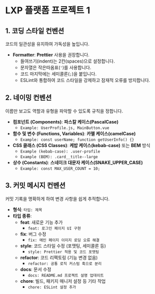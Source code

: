 # LXP 플랫폼 프로젝트 1

## **1. 코딩 스타일 컨벤션**

코드의 일관성을 유지하여 가독성을 높입니다.

- **Formatter**: **Prettier** 사용을 권장합니다.
  - 들여쓰기(indent)는 2칸(spaces)으로 설정합니다.
  - 문자열은 작은따옴표(`'`)를 사용합니다.
  - 코드 마지막에는 세미콜론(`;`)을 붙입니다.
  - ESLint와 통합하여 코드 스타일을 강제하고 잠재적 오류를 방지합니다.

## **2. 네이밍 컨벤션**

이름만 보고도 역할과 유형을 파악할 수 있도록 규칙을 정합니다.

- **컴포넌트 (Components)**: **파스칼 케이스(PascalCase)**
  - `Example: UserProfile.js, MainButton.vue`
- **함수 및 변수 (Functions, Variables)**: **카멜 케이스(camelCase)**
  - `Example: const userName; function getUserInfo() {}`
- **CSS 클래스 (CSS Classes)**: **케밥 케이스(kebab-case)** 또는 **BEM** 방식
  - `Example (kebab-case): .user-profile`
  - `Example (BEM): .card__title--large`
- **상수 (Constants)**: **스네이크 대문자 케이스(SNAKE_UPPER_CASE)**
  - `Example: const MAX_USER_COUNT = 10;`

## **3. 커밋 메시지 컨벤션**

커밋 기록을 명확하게 하여 변경 사항을 쉽게 추적합니다.

- **형식**: `타입: 제목`
- **타입 종류**:
  - **feat**: 새로운 기능 추가
    - `feat: 로그인 페이지 UI 구현`
  - **fix**: 버그 수정
    - `fix: 메인 페이지 이미지 로딩 오류 해결`
  - **style**: 코드 스타일 수정 (포맷팅, 세미콜론 등)
    - `style: Prettier 적용 및 코드 포맷팅`
  - **refactor**: 코드 리팩토링 (기능 변경 없음)
    - `refactor: 공통 로직 커스텀 훅으로 분리`
  - **docs**: 문서 수정
    - `docs: README.md 프로젝트 설명 업데이트`
  - **chore**: 빌드, 패키지 매니저 설정 등 기타 작업
    - `chore: ESLint 설정 추가`
